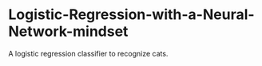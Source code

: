 # Logistic-Regression-with-a-Neural-Network-mindset
A logistic regression classifier to recognize cats.
